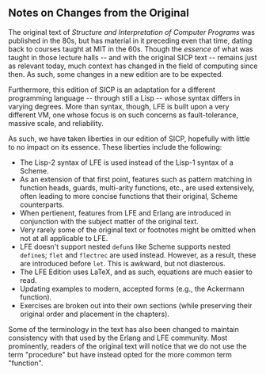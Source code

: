 ## Notes on Changes from the Original

The original text of *Structure and Interpretation of Computer Programs* was
published in the 80s, but has material in it preceding even that time, dating back to courses taught at MIT in the 60s. Though the *essence* of what was taught in those lecture halls -- and with the original SICP text -- remains just as relevant today, much context has changed in the field of computing since then. As such, some changes in a new edition are to be expected.

Furthermore, this edition of SICP is an adaptation for a different programming
language -- through still a Lisp -- whose syntax differs in varying degrees. More than syntax, though, LFE is built upon a very different VM, one whose focus is on such concerns as fault-tolerance, massive scale, and reliability.

As such, we have taken liberties in our edition of SICP, hopefully with little
to no impact on its essence. These liberties include the following:

* The Lisp-2 syntax of LFE is used instead of the Lisp-1 syntax of a Scheme.
* As an extension of that first point, features such as pattern matching in function heads, guards, multi-arity functions, etc., are used extensively, often leading to more concise functions that their original, Scheme counterparts.
* When pertienent, features from LFE and Erlang are introduced in conjunction
  with the subject matter of the original text.
* Very rarely some of the original text or footnotes might be omitted when not at all applicable
  to LFE.
* LFE doesn't support nested ``defun``s like Scheme supports nested ``define``s; ``flet`` and ``flectrec`` are used instead. However, as a result, these are introduced before ``let``. This is awkward, but not diasterous.
* The LFE Edition uses LaTeX, and as such, equations are much easier to read.
* Updating examples to modern, accepted forms (e.g., the Ackermann function).
* Exercises are broken out into their own sections (while preserving their original order and placement in the chapters).

Some of the terminology in the text has also been changed to maintain
consistency with that used by the Erlang and LFE community. Most prominently,
readers of the original text will notice that we do not use the term
"procedure" but have instead opted for the more common term "function".


